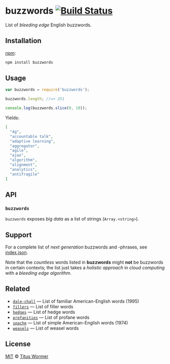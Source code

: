 # buzzwords [![Build Status][travis-badge]][travis]

List of _bleeding edge_ English buzzwords.

## Installation

[npm][]:

```bash
npm install buzzwords
```

## Usage

```js
var buzzwords = require('buzzwords');

buzzwords.length; //=> 251

console.log(buzzwords.slice(0, 10));
```

Yields:

```json
[
  "4g",
  "accountable talk",
  "adaptive learning",
  "aggregator",
  "agile",
  "ajax",
  "algorithm",
  "alignment",
  "analytics",
  "antifragile"
]
```

## API

### `buzzwords`

`buzzwords` exposes _big data_ as a list of strings (`Array.<string>`).

## Support

For a complete list of _next generation_ buzzwords and -phrases, see
[index.json][data].

Note that the _countless_ words listed in **buzzwords** might **not** be
buzzwords in certain contexts; the list just takes a _holistic approach_ in
_cloud computing_ with a _bleeding edge_ _algorithm_.

## Related

*   [`dale-chall`](https://github.com/wooorm/dale-chall)
    — List of familiar American-English words (1995)
*   [`fillers`](https://github.com/wooorm/fillers)
    — List of filler words
*   [`hedges`](https://github.com/wooorm/hedges)
    — List of hedge words
*   [`profanities`](https://github.com/wooorm/profanities)
    — List of profane words
*   [`spache`](https://github.com/wooorm/spache)
    — List of simple American-English words (1974)
*   [`weasels`](https://github.com/wooorm/weasels)
    — List of weasel words

## License

[MIT][license] © [Titus Wormer][author]

<!-- Definitions -->

[travis-badge]: https://img.shields.io/travis/words/buzzwords.svg

[travis]: https://travis-ci.org/words/buzzwords

[npm]: https://docs.npmjs.com/cli/install

[license]: LICENSE

[author]: http://wooorm.com

[data]: index.json
